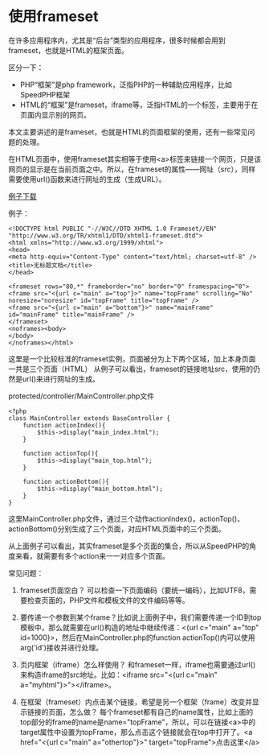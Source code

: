 # 使用frameset

在许多应用程序内，尤其是“后台”类型的应用程序，很多时候都会用到frameset，也就是HTML的框架页面。

区分一下：

- PHP“框架”是php framework，泛指PHP的一种辅助应用程序，比如SpeedPHP框架
- HTML的“框架”是frameset，iframe等，泛指HTML的一个标签，主要用于在页面内显示别的网页。

本文主要讲述的是frameset，也就是HTML的页面框架的使用，还有一些常见问题的处理。

在HTML页面中，使用frameset其实相等于使用&lt;a&gt;标签来链接一个网页，只是该网页的显示是在当前页面之中。所以，在frameset的属性——网址（src），同样需要使用url()函数来进行网址的生成（生成URL）。

[例子下载](images/7.zip)

例子：

    <!DOCTYPE html PUBLIC "-//W3C//DTD XHTML 1.0 Frameset//EN" "http://www.w3.org/TR/xhtml1/DTD/xhtml1-frameset.dtd">
    <html xmlns="http://www.w3.org/1999/xhtml">
    <head>
    <meta http-equiv="Content-Type" content="text/html; charset=utf-8" />
    <title>无标题文档</title>
    </head>

    <frameset rows="80,*" frameborder="no" border="0" framespacing="0">
    <frame src="<{url c="main" a="top"}>" name="topFrame" scrolling="No" noresize="noresize" id="topFrame" title="topFrame" />
    <frame src="<{url c="main" a="bottom"}>" name="mainFrame" id="mainFrame" title="mainFrame" />
    </frameset>
    <noframes><body>
    </body>
    </noframes></html>
    
这里是一个比较标准的frameset实例，页面被分为上下两个区域，加上本身页面一共是三个页面（HTML）
从例子可以看出，frameset的链接地址src，使用的仍然是url()来进行网址的生成。

protected/controller/MainController.php文件

    <?php
    class MainController extends BaseController {
        function actionIndex(){
            $this->display("main_index.html");
        }

        function actionTop(){
            $this->display("main_top.html");
        }
        
        function actionBottom(){
            $this->display("main_bottom.html");
        }
    }
    
这里MainController.php文件，通过三个动作actionIndex()，actionTop()，actionBottom()分别生成了三个页面，对应HTML页面中的三个页面。

从上面例子可以看出，其实frameset是多个页面的集合，所以从SpeedPHP的角度来看，就需要有多个action来一一对应多个页面。

常见问题：

1. frameset页面空白？ 可以检查一下页面编码（要统一编码），比如UTF8，需要检查页面的<meta>，PHP文件和模板文件的文件编码等等。

2. 要传递一个参数到某个frame？比如说上面例子中，我们需要传递一个ID到top模板中，那么就需要在url()构造的地址中继续传递：<{url c="main" a="top" id=1000}>，然后在MainController.php的function actionTop()内可以使用arg('id')接收并进行处理。

3. 页内框架（iframe）怎么样使用？ 和frameset一样，iframe也需要通过url()来构造iframe的src地址。比如：&lt;iframe src="<{url c="main" a="myhtml"}>"&gt;&lt;/iframe&gt;。

4. 在框架（frameset）内点击某个链接，希望是另一个框架（frame）改变并显示链接的页面，怎么做？ 每个frameset都有自己的name属性，比如上面的top部分的frame的name是name="topFrame"，所以，可以在链接&lt;a&gt;中的target属性中设置为topFrame，那么点击这个链接就会在top中打开了。&lt;a href="<{url c="main" a="othertop"}>" target="topFrame"&gt;点击这里&lt;/a&gt;